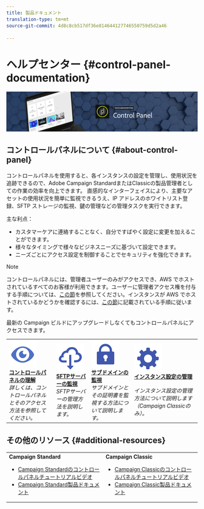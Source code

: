 ```yaml
---
title: 製品ドキュメント
translation-type: tm+mt
source-git-commit: 4d8c8cb517df36e814644127746550759d5d2a46

---
```



# ヘルプセンター {#control-panel-documentation}

![](assets/banner.png)

## コントロールパネルについて {#about-control-panel}

コントロールパネルを使用すると、各インスタンスの設定を管理し、使用状況を追跡できるので、Adobe Campaign StandardまたはClassicの製品管理者としての作業の効率を向上できます。 直感的なインターフェイスにより、主要なアセットの使用状況を簡単に監視できるうえ、IP アドレスのホワイトリスト登録、SFTP ストレージの監視、鍵の管理などの管理タスクを実行できます。

主な利点：

* カスタマーケアに連絡することなく、自分ですばやく設定に変更を加えることができます。
* 様々なタイミングで様々なビジネスニーズに基づいて設定できます。
* ニーズごとにアクセス設定を制御することでセキュリティを強化できます。

>[!NOTE]
>コントロールパネルには、管理者ユーザーのみがアクセスでき、AWS でホストされているすべてのお客様が利用できます。ユーザーに管理者アクセス権を付与する手順については、[この節](discover/using/managing-permissions.md)を参照してください。インスタンスが AWS でホストされているかどうかを確認するには、[この節](faq.md)に記載されている手順に従います。
>
>最新の Campaign ビルドにアップグレードしなくてもコントロールパネルにアクセスできます。

<table>
<tr>
    <td>
        <a href="discover/using/accessing-control-panel.md"><img alt="条件" src="assets/discover.png"/></a>
        <div><a href="discover/using/accessing-control-panel.md"><strong>コントロールパネルの理解</strong></a></div>
        <em>詳しくは、コントロールパネルとそのアクセス方法を参照してください。</em>
    </td>
    <td>
        <a href="sftp/using/about-sftp-management.md"><img alt="条件" src="assets/sftp.png"/></a>
        <div><a href="sftp/using/about-sftp-management.md"><strong>SFTPサーバーの監視</strong></a></div>
        <em>SFTPサーバーの管理方法を説明します。</em>
    </td>
    <td>
        <a href="subdomains-certificates/using/about-ssl-certificates.md"><img alt="条件" src="assets/subdomains.png"/></a>
        <div><a href="subdomains-certificates/using/about-ssl-certificates.md"><strong>サブドメインの監視</strong></a></div>
        <em>サブドメインとその証明書を監視する方法について説明します。</em>
    </td>
    <td>
        <a href="instances-settings/using/ip-whitelisting-instance-access.md"><img alt="条件" src="assets/instance_settings.png"/></a>
        <div><a href="instances-settings/using/ip-whitelisting-instance-access.md"><strong>インスタンス設定の管理</strong></a></div>
        <br/><em>インスタンス設定の管理方法について説明します（Campaign Classicのみ）。</em>
    </td>
</tr>
</table>

## その他のリソース {#additional-resources}

<table>
    <tr>
        <td><b>Campaign Standard</b><br/>
        <ul>
            <li><a href="https://docs.adobe.com/content/help/en/campaign-learn/campaign-standard-tutorials/administrating/control-panel/control-panel-overview.html">Campaign Standardのコントロールパネルチュートリアルビデオ</a></li>
            <li><a href="https://docs.adobe.com/content/help/en/campaign-standard/using/campaign-standard-home.html">Campaign Standard製品ドキュメント</a></li>
        </ul>
        </td>
        <td><b>Campaign Classic</b><br/>
        <ul>
            <li><a href="https://docs.adobe.com/content/help/en/campaign-learn/campaign-classic-tutorials/administrating/control-panel-acc/control-panel-overview.html">Campaign Classicのコントロールパネルチュートリアルビデオ</a></li>
            <li><a href="https://docs.adobe.com/content/help/en/campaign-classic/using/campaign-classic-home.html">Campaign Classic製品ドキュメント</a></li>
        </ul>
        </td>
    </tr>
</table>
